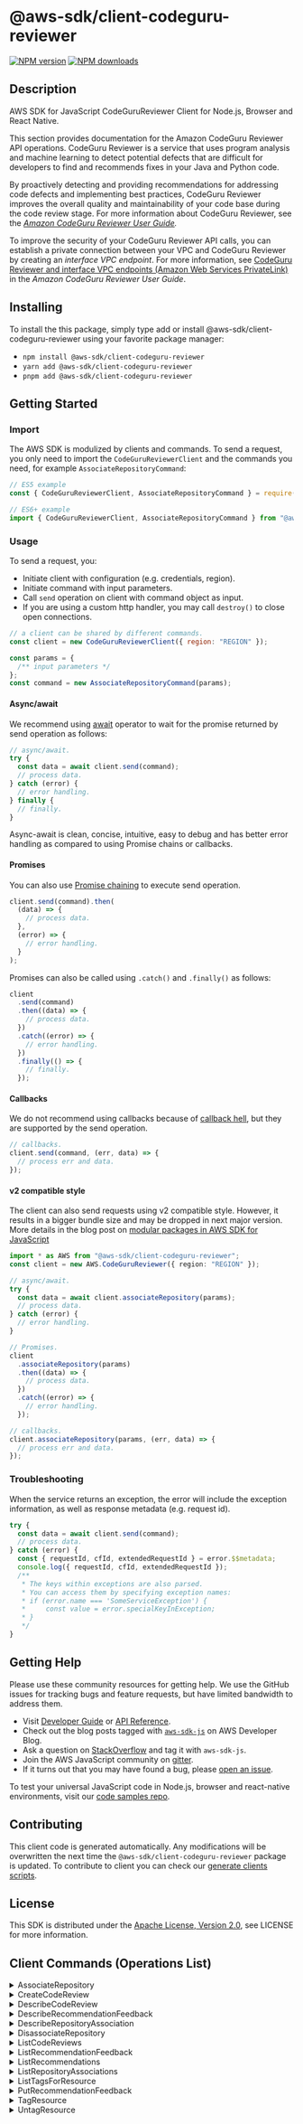 <!-- generated file, do not edit directly -->

# @aws-sdk/client-codeguru-reviewer

[![NPM version](https://img.shields.io/npm/v/@aws-sdk/client-codeguru-reviewer/latest.svg)](https://www.npmjs.com/package/@aws-sdk/client-codeguru-reviewer)
[![NPM downloads](https://img.shields.io/npm/dm/@aws-sdk/client-codeguru-reviewer.svg)](https://www.npmjs.com/package/@aws-sdk/client-codeguru-reviewer)

## Description

AWS SDK for JavaScript CodeGuruReviewer Client for Node.js, Browser and React Native.

<p>This section provides documentation for the Amazon CodeGuru Reviewer API operations. CodeGuru Reviewer is a
service that uses program analysis and machine learning to detect potential defects that
are difficult for developers to find and recommends fixes in your Java and Python
code.</p>

<p>By proactively detecting and providing recommendations for addressing code defects and
implementing best practices, CodeGuru Reviewer improves the overall quality and maintainability of
your code base during the code review stage. For more information about CodeGuru Reviewer, see the
<i>
<a href="https://docs.aws.amazon.com/codeguru/latest/reviewer-ug/welcome.html">Amazon CodeGuru Reviewer User Guide</a>.</i>
</p>

<p>To improve the security of your CodeGuru Reviewer API calls, you can establish a private connection
between your VPC and CodeGuru Reviewer by creating an <i>interface VPC endpoint</i>. For
more information, see <a href="https://docs.aws.amazon.com/codeguru/latest/reviewer-ug/vpc-interface-endpoints.html">CodeGuru Reviewer and interface VPC
endpoints (Amazon Web Services PrivateLink)</a> in the <i>Amazon CodeGuru Reviewer User
Guide</i>.</p>

## Installing

To install the this package, simply type add or install @aws-sdk/client-codeguru-reviewer
using your favorite package manager:

- `npm install @aws-sdk/client-codeguru-reviewer`
- `yarn add @aws-sdk/client-codeguru-reviewer`
- `pnpm add @aws-sdk/client-codeguru-reviewer`

## Getting Started

### Import

The AWS SDK is modulized by clients and commands.
To send a request, you only need to import the `CodeGuruReviewerClient` and
the commands you need, for example `AssociateRepositoryCommand`:

```js
// ES5 example
const { CodeGuruReviewerClient, AssociateRepositoryCommand } = require("@aws-sdk/client-codeguru-reviewer");
```

```ts
// ES6+ example
import { CodeGuruReviewerClient, AssociateRepositoryCommand } from "@aws-sdk/client-codeguru-reviewer";
```

### Usage

To send a request, you:

- Initiate client with configuration (e.g. credentials, region).
- Initiate command with input parameters.
- Call `send` operation on client with command object as input.
- If you are using a custom http handler, you may call `destroy()` to close open connections.

```js
// a client can be shared by different commands.
const client = new CodeGuruReviewerClient({ region: "REGION" });

const params = {
  /** input parameters */
};
const command = new AssociateRepositoryCommand(params);
```

#### Async/await

We recommend using [await](https://developer.mozilla.org/en-US/docs/Web/JavaScript/Reference/Operators/await)
operator to wait for the promise returned by send operation as follows:

```js
// async/await.
try {
  const data = await client.send(command);
  // process data.
} catch (error) {
  // error handling.
} finally {
  // finally.
}
```

Async-await is clean, concise, intuitive, easy to debug and has better error handling
as compared to using Promise chains or callbacks.

#### Promises

You can also use [Promise chaining](https://developer.mozilla.org/en-US/docs/Web/JavaScript/Guide/Using_promises#chaining)
to execute send operation.

```js
client.send(command).then(
  (data) => {
    // process data.
  },
  (error) => {
    // error handling.
  }
);
```

Promises can also be called using `.catch()` and `.finally()` as follows:

```js
client
  .send(command)
  .then((data) => {
    // process data.
  })
  .catch((error) => {
    // error handling.
  })
  .finally(() => {
    // finally.
  });
```

#### Callbacks

We do not recommend using callbacks because of [callback hell](http://callbackhell.com/),
but they are supported by the send operation.

```js
// callbacks.
client.send(command, (err, data) => {
  // process err and data.
});
```

#### v2 compatible style

The client can also send requests using v2 compatible style.
However, it results in a bigger bundle size and may be dropped in next major version. More details in the blog post
on [modular packages in AWS SDK for JavaScript](https://aws.amazon.com/blogs/developer/modular-packages-in-aws-sdk-for-javascript/)

```ts
import * as AWS from "@aws-sdk/client-codeguru-reviewer";
const client = new AWS.CodeGuruReviewer({ region: "REGION" });

// async/await.
try {
  const data = await client.associateRepository(params);
  // process data.
} catch (error) {
  // error handling.
}

// Promises.
client
  .associateRepository(params)
  .then((data) => {
    // process data.
  })
  .catch((error) => {
    // error handling.
  });

// callbacks.
client.associateRepository(params, (err, data) => {
  // process err and data.
});
```

### Troubleshooting

When the service returns an exception, the error will include the exception information,
as well as response metadata (e.g. request id).

```js
try {
  const data = await client.send(command);
  // process data.
} catch (error) {
  const { requestId, cfId, extendedRequestId } = error.$$metadata;
  console.log({ requestId, cfId, extendedRequestId });
  /**
   * The keys within exceptions are also parsed.
   * You can access them by specifying exception names:
   * if (error.name === 'SomeServiceException') {
   *     const value = error.specialKeyInException;
   * }
   */
}
```

## Getting Help

Please use these community resources for getting help.
We use the GitHub issues for tracking bugs and feature requests, but have limited bandwidth to address them.

- Visit [Developer Guide](https://docs.aws.amazon.com/sdk-for-javascript/v3/developer-guide/welcome.html)
  or [API Reference](https://docs.aws.amazon.com/AWSJavaScriptSDK/v3/latest/index.html).
- Check out the blog posts tagged with [`aws-sdk-js`](https://aws.amazon.com/blogs/developer/tag/aws-sdk-js/)
  on AWS Developer Blog.
- Ask a question on [StackOverflow](https://stackoverflow.com/questions/tagged/aws-sdk-js) and tag it with `aws-sdk-js`.
- Join the AWS JavaScript community on [gitter](https://gitter.im/aws/aws-sdk-js-v3).
- If it turns out that you may have found a bug, please [open an issue](https://github.com/aws/aws-sdk-js-v3/issues/new/choose).

To test your universal JavaScript code in Node.js, browser and react-native environments,
visit our [code samples repo](https://github.com/aws-samples/aws-sdk-js-tests).

## Contributing

This client code is generated automatically. Any modifications will be overwritten the next time the `@aws-sdk/client-codeguru-reviewer` package is updated.
To contribute to client you can check our [generate clients scripts](https://github.com/aws/aws-sdk-js-v3/tree/main/scripts/generate-clients).

## License

This SDK is distributed under the
[Apache License, Version 2.0](http://www.apache.org/licenses/LICENSE-2.0),
see LICENSE for more information.

## Client Commands (Operations List)

<details>
<summary>
AssociateRepository
</summary>

[Command API Reference](https://docs.aws.amazon.com/AWSJavaScriptSDK/v3/latest/clients/client-codeguru reviewer/classes/associaterepositorycommand.html) / [Input](https://docs.aws.amazon.com/AWSJavaScriptSDK/v3/latest/clients/client-codeguru reviewer/interfaces/associaterepositorycommandinput.html) / [Output](https://docs.aws.amazon.com/AWSJavaScriptSDK/v3/latest/clients/client-codeguru reviewer/interfaces/associaterepositorycommandoutput.html)

</details>
<details>
<summary>
CreateCodeReview
</summary>

[Command API Reference](https://docs.aws.amazon.com/AWSJavaScriptSDK/v3/latest/clients/client-codeguru reviewer/classes/createcodereviewcommand.html) / [Input](https://docs.aws.amazon.com/AWSJavaScriptSDK/v3/latest/clients/client-codeguru reviewer/interfaces/createcodereviewcommandinput.html) / [Output](https://docs.aws.amazon.com/AWSJavaScriptSDK/v3/latest/clients/client-codeguru reviewer/interfaces/createcodereviewcommandoutput.html)

</details>
<details>
<summary>
DescribeCodeReview
</summary>

[Command API Reference](https://docs.aws.amazon.com/AWSJavaScriptSDK/v3/latest/clients/client-codeguru reviewer/classes/describecodereviewcommand.html) / [Input](https://docs.aws.amazon.com/AWSJavaScriptSDK/v3/latest/clients/client-codeguru reviewer/interfaces/describecodereviewcommandinput.html) / [Output](https://docs.aws.amazon.com/AWSJavaScriptSDK/v3/latest/clients/client-codeguru reviewer/interfaces/describecodereviewcommandoutput.html)

</details>
<details>
<summary>
DescribeRecommendationFeedback
</summary>

[Command API Reference](https://docs.aws.amazon.com/AWSJavaScriptSDK/v3/latest/clients/client-codeguru reviewer/classes/describerecommendationfeedbackcommand.html) / [Input](https://docs.aws.amazon.com/AWSJavaScriptSDK/v3/latest/clients/client-codeguru reviewer/interfaces/describerecommendationfeedbackcommandinput.html) / [Output](https://docs.aws.amazon.com/AWSJavaScriptSDK/v3/latest/clients/client-codeguru reviewer/interfaces/describerecommendationfeedbackcommandoutput.html)

</details>
<details>
<summary>
DescribeRepositoryAssociation
</summary>

[Command API Reference](https://docs.aws.amazon.com/AWSJavaScriptSDK/v3/latest/clients/client-codeguru reviewer/classes/describerepositoryassociationcommand.html) / [Input](https://docs.aws.amazon.com/AWSJavaScriptSDK/v3/latest/clients/client-codeguru reviewer/interfaces/describerepositoryassociationcommandinput.html) / [Output](https://docs.aws.amazon.com/AWSJavaScriptSDK/v3/latest/clients/client-codeguru reviewer/interfaces/describerepositoryassociationcommandoutput.html)

</details>
<details>
<summary>
DisassociateRepository
</summary>

[Command API Reference](https://docs.aws.amazon.com/AWSJavaScriptSDK/v3/latest/clients/client-codeguru reviewer/classes/disassociaterepositorycommand.html) / [Input](https://docs.aws.amazon.com/AWSJavaScriptSDK/v3/latest/clients/client-codeguru reviewer/interfaces/disassociaterepositorycommandinput.html) / [Output](https://docs.aws.amazon.com/AWSJavaScriptSDK/v3/latest/clients/client-codeguru reviewer/interfaces/disassociaterepositorycommandoutput.html)

</details>
<details>
<summary>
ListCodeReviews
</summary>

[Command API Reference](https://docs.aws.amazon.com/AWSJavaScriptSDK/v3/latest/clients/client-codeguru reviewer/classes/listcodereviewscommand.html) / [Input](https://docs.aws.amazon.com/AWSJavaScriptSDK/v3/latest/clients/client-codeguru reviewer/interfaces/listcodereviewscommandinput.html) / [Output](https://docs.aws.amazon.com/AWSJavaScriptSDK/v3/latest/clients/client-codeguru reviewer/interfaces/listcodereviewscommandoutput.html)

</details>
<details>
<summary>
ListRecommendationFeedback
</summary>

[Command API Reference](https://docs.aws.amazon.com/AWSJavaScriptSDK/v3/latest/clients/client-codeguru reviewer/classes/listrecommendationfeedbackcommand.html) / [Input](https://docs.aws.amazon.com/AWSJavaScriptSDK/v3/latest/clients/client-codeguru reviewer/interfaces/listrecommendationfeedbackcommandinput.html) / [Output](https://docs.aws.amazon.com/AWSJavaScriptSDK/v3/latest/clients/client-codeguru reviewer/interfaces/listrecommendationfeedbackcommandoutput.html)

</details>
<details>
<summary>
ListRecommendations
</summary>

[Command API Reference](https://docs.aws.amazon.com/AWSJavaScriptSDK/v3/latest/clients/client-codeguru reviewer/classes/listrecommendationscommand.html) / [Input](https://docs.aws.amazon.com/AWSJavaScriptSDK/v3/latest/clients/client-codeguru reviewer/interfaces/listrecommendationscommandinput.html) / [Output](https://docs.aws.amazon.com/AWSJavaScriptSDK/v3/latest/clients/client-codeguru reviewer/interfaces/listrecommendationscommandoutput.html)

</details>
<details>
<summary>
ListRepositoryAssociations
</summary>

[Command API Reference](https://docs.aws.amazon.com/AWSJavaScriptSDK/v3/latest/clients/client-codeguru reviewer/classes/listrepositoryassociationscommand.html) / [Input](https://docs.aws.amazon.com/AWSJavaScriptSDK/v3/latest/clients/client-codeguru reviewer/interfaces/listrepositoryassociationscommandinput.html) / [Output](https://docs.aws.amazon.com/AWSJavaScriptSDK/v3/latest/clients/client-codeguru reviewer/interfaces/listrepositoryassociationscommandoutput.html)

</details>
<details>
<summary>
ListTagsForResource
</summary>

[Command API Reference](https://docs.aws.amazon.com/AWSJavaScriptSDK/v3/latest/clients/client-codeguru reviewer/classes/listtagsforresourcecommand.html) / [Input](https://docs.aws.amazon.com/AWSJavaScriptSDK/v3/latest/clients/client-codeguru reviewer/interfaces/listtagsforresourcecommandinput.html) / [Output](https://docs.aws.amazon.com/AWSJavaScriptSDK/v3/latest/clients/client-codeguru reviewer/interfaces/listtagsforresourcecommandoutput.html)

</details>
<details>
<summary>
PutRecommendationFeedback
</summary>

[Command API Reference](https://docs.aws.amazon.com/AWSJavaScriptSDK/v3/latest/clients/client-codeguru reviewer/classes/putrecommendationfeedbackcommand.html) / [Input](https://docs.aws.amazon.com/AWSJavaScriptSDK/v3/latest/clients/client-codeguru reviewer/interfaces/putrecommendationfeedbackcommandinput.html) / [Output](https://docs.aws.amazon.com/AWSJavaScriptSDK/v3/latest/clients/client-codeguru reviewer/interfaces/putrecommendationfeedbackcommandoutput.html)

</details>
<details>
<summary>
TagResource
</summary>

[Command API Reference](https://docs.aws.amazon.com/AWSJavaScriptSDK/v3/latest/clients/client-codeguru reviewer/classes/tagresourcecommand.html) / [Input](https://docs.aws.amazon.com/AWSJavaScriptSDK/v3/latest/clients/client-codeguru reviewer/interfaces/tagresourcecommandinput.html) / [Output](https://docs.aws.amazon.com/AWSJavaScriptSDK/v3/latest/clients/client-codeguru reviewer/interfaces/tagresourcecommandoutput.html)

</details>
<details>
<summary>
UntagResource
</summary>

[Command API Reference](https://docs.aws.amazon.com/AWSJavaScriptSDK/v3/latest/clients/client-codeguru reviewer/classes/untagresourcecommand.html) / [Input](https://docs.aws.amazon.com/AWSJavaScriptSDK/v3/latest/clients/client-codeguru reviewer/interfaces/untagresourcecommandinput.html) / [Output](https://docs.aws.amazon.com/AWSJavaScriptSDK/v3/latest/clients/client-codeguru reviewer/interfaces/untagresourcecommandoutput.html)

</details>
